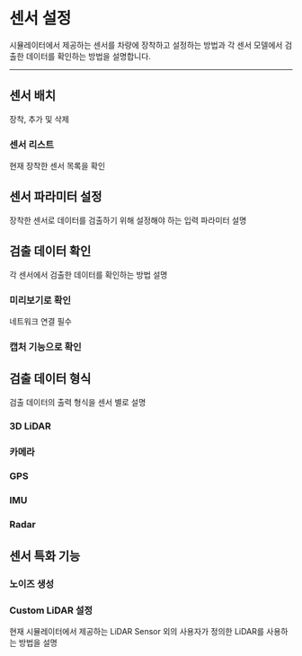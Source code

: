 # 센서 설정
시뮬레이터에서 제공하는 센서를 차량에 장착하고 설정하는 방법과 각 센서 모델에서 검출한 데이터를 확인하는 방법을 설명합니다. 

---

## 센서 배치
장착, 추가 및 삭제



### 센서 리스트
현재 장착한 센서 목록을 확인

## 센서 파라미터 설정
장착한 센서로 데이터를 검출하기 위해 설정해야 하는 입력 파라미터 설명 


## 검출 데이터 확인
각 센서에서 검출한 데이터를 확인하는 방법 설명 

### 미리보기로 확인
네트워크 연결 필수

### 캡처 기능으로 확인

## 검출 데이터 형식
검출 데이터의 출력 형식을 센서 별로 설명

### 3D LiDAR

### 카메라

### GPS

### IMU

### Radar

## 센서 특화 기능

### 노이즈 생성

### Custom LiDAR 설정
현재 시뮬레이터에서 제공하는 LiDAR Sensor 외의 사용자가 정의한 LiDAR를 사용하는 방법을 설명
